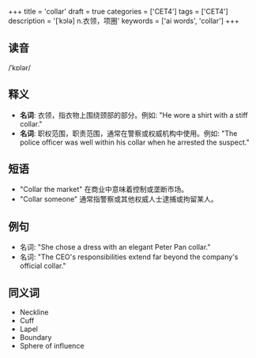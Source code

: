 +++
title = 'collar'
draft = true
categories = ['CET4']
tags = ['CET4']
description = '[ˈkɔlə] n.衣领，项圈'
keywords = ['ai words', 'collar']
+++

## 读音
/ˈkɒlər/

## 释义
- **名词**: 衣领，指衣物上围绕颈部的部分。例如: "He wore a shirt with a stiff collar."
- **名词**: 职权范围，职责范围，通常在警察或权威机构中使用。例如: "The police officer was well within his collar when he arrested the suspect."

## 短语
- "Collar the market" 在商业中意味着控制或垄断市场。
- "Collar someone" 通常指警察或其他权威人士逮捕或拘留某人。

## 例句
- 名词: "She chose a dress with an elegant Peter Pan collar."
- 名词: "The CEO's responsibilities extend far beyond the company's official collar."

## 同义词
- Neckline
- Cuff
- Lapel
- Boundary
- Sphere of influence
